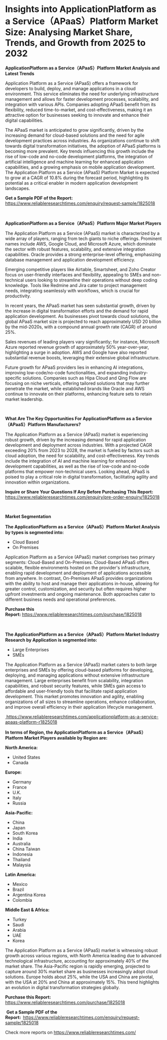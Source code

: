 <p><h1>Insights into ApplicationPlatform as a Service（APaaS）Platform Market Size: Analysing Market Share, Trends, and Growth from 2025 to 2032</h1></p><p><strong>ApplicationPlatform as a Service（APaaS）Platform Market Analysis and Latest Trends</strong></p>
<p><p>Application Platform as a Service (APaaS) offers a framework for developers to build, deploy, and manage applications in a cloud environment. This service eliminates the need for underlying infrastructure management and allows for faster development processes, scalability, and integration with various APIs. Companies adopting APaaS benefit from its flexibility, reduced time-to-market, and cost-effectiveness, making it an attractive option for businesses seeking to innovate and enhance their digital capabilities.</p><p>The APaaS market is anticipated to grow significantly, driven by the increasing demand for cloud-based solutions and the need for agile development practices across industries. As organizations continue to shift towards digital transformation initiatives, the adoption of APaaS platforms is becoming more prevalent. Key trends influencing this growth include the rise of low-code and no-code development platforms, the integration of artificial intelligence and machine learning for enhanced application capabilities, and a growing emphasis on mobile application development. The Application Platform as a Service (APaaS) Platform Market is expected to grow at a CAGR of 10.8% during the forecast period, highlighting its potential as a critical enabler in modern application development landscapes.</p></p>
<p><strong>Get a Sample PDF of the Report:&nbsp;</strong> <a href="https://www.reliableresearchtimes.com/enquiry/request-sample/1825018?utm_campaign=3087&utm_medium=2&utm_source=Github&utm_content=ia&utm_term=26032025&utm_id=applicationplatform-as-a-serviceapaasplatform">https://www.reliableresearchtimes.com/enquiry/request-sample/1825018</a></p>
<p>&nbsp;</p>
<p><strong>ApplicationPlatform as a Service（APaaS）Platform Major Market Players</strong></p>
<p><p>The Application Platform as a Service (APaaS) market is characterized by a wide array of players, ranging from tech giants to niche offerings. Prominent names include AWS, Google Cloud, and Microsoft Azure, which dominate the sector with robust features, scalability, and extensive integration capabilities. Oracle provides a strong enterprise-level offering, emphasizing database management and application development efficiency.</p><p>Emerging competitive players like Airtable, Smartsheet, and Zoho Creator focus on user-friendly interfaces and flexibility, appealing to SMEs and non-technical users looking to streamline their operations without deep coding knowledge. Tools like Redmine and Jira cater to project management needs, integrating seamlessly with workflows, which is crucial for productivity.</p><p>In recent years, the APaaS market has seen substantial growth, driven by the increase in digital transformation efforts and the demand for rapid application development. As businesses pivot towards cloud solutions, the global APaaS market size is projected to reach approximately USD 20 billion by the mid-2020s, with a compound annual growth rate (CAGR) of around 25%.</p><p>Sales revenues of leading players vary significantly; for instance, Microsoft Azure reported revenue growth of approximately 50% year-over-year, highlighting a surge in adoption. AWS and Google have also reported substantial revenue boosts, leveraging their extensive global infrastructure.</p><p>Future growth for APaaS providers lies in enhancing AI integrations, improving low-code/no-code functionalities, and expanding industry-specific solutions. Companies such as Hipa Cloud and Qing Flow are focusing on niche verticals, offering tailored solutions that may further penetrate the market, while established brands like Oracle and AWS continue to innovate on their platforms, enhancing feature sets to retain market leadership.</p></p>
<p>&nbsp;</p>
<p><strong>What Are The Key Opportunities For ApplicationPlatform as a Service（APaaS）Platform Manufacturers?</strong></p>
<p><p>The Application Platform as a Service (APaaS) market is experiencing robust growth, driven by the increasing demand for rapid application development and deployment across industries. With a projected CAGR exceeding 20% from 2023 to 2028, the market is fueled by factors such as cloud adoption, the need for scalability, and cost-effectiveness. Key trends include the integration of AI and machine learning for enhanced development capabilities, as well as the rise of low-code and no-code platforms that empower non-technical users. Looking ahead, APaaS is poised to play a critical role in digital transformation, facilitating agility and innovation within organizations.</p></p>
<p><strong>Inquire or Share Your Questions If Any Before Purchasing This Report:</strong> <a href="https://www.reliableresearchtimes.com/enquiry/pre-order-enquiry/1825018?utm_campaign=3087&utm_medium=2&utm_source=Github&utm_content=ia&utm_term=26032025&utm_id=applicationplatform-as-a-serviceapaasplatform">https://www.reliableresearchtimes.com/enquiry/pre-order-enquiry/1825018</a></p>
<p>&nbsp;</p>
<p><strong>Market Segmentation</strong></p>
<p><strong>The ApplicationPlatform as a Service（APaaS）Platform Market Analysis by types is segmented into:</strong></p>
<p><ul><li>Cloud Based</li><li>On Premises</li></ul></p>
<p><p>Application Platform as a Service (APaaS) market comprises two primary segments: Cloud-Based and On-Premises. Cloud-Based APaaS offers scalable, flexible environments hosted on the provider's infrastructure, enabling rapid development and deployment of applications accessible from anywhere. In contrast, On-Premises APaaS provides organizations with the ability to host and manage their applications in-house, allowing for greater control, customization, and security but often requires higher upfront investments and ongoing maintenance. Both approaches cater to different business needs and operational preferences.</p></p>
<p><strong>Purchase this Report:&nbsp;</strong><a href="https://www.reliableresearchtimes.com/purchase/1825018?utm_campaign=3087&utm_medium=2&utm_source=Github&utm_content=ia&utm_term=26032025&utm_id=applicationplatform-as-a-serviceapaasplatform">https://www.reliableresearchtimes.com/purchase/1825018</a></p>
<p>&nbsp;</p>
<p><strong>The ApplicationPlatform as a Service（APaaS）Platform Market Industry Research by Application is segmented into:</strong></p>
<p><ul><li>Large Enterprises</li><li>SMEs</li></ul></p>
<p><p>The Application Platform as a Service (APaaS) market caters to both large enterprises and SMEs by offering cloud-based platforms for developing, deploying, and managing applications without extensive infrastructure management. Large enterprises benefit from scalability, integration capabilities, and robust security features, while SMEs gain access to affordable and user-friendly tools that facilitate rapid application development. This market promotes innovation and agility, enabling organizations of all sizes to streamline operations, enhance collaboration, and improve overall efficiency in their application lifecycle management.</p></p>
<p><a href="https://www.reliableresearchtimes.com/applicationplatform-as-a-service-apaas-platform-r1825018?utm_campaign=3087&utm_medium=2&utm_source=Github&utm_content=ia&utm_term=26032025&utm_id=applicationplatform-as-a-serviceapaasplatform">&nbsp;https://www.reliableresearchtimes.com/applicationplatform-as-a-service-apaas-platform-r1825018</a></p>
<p><strong>In terms of Region, the ApplicationPlatform as a Service（APaaS）Platform Market Players available by Region are:</strong></p>
<p>
    <p> <strong> North America: </strong>
        <ul>
            <li>United States</li>
            <li>Canada</li>
        </ul>
        </p> 
    <p> <strong> Europe: </strong>
        <ul>
            <li>Germany</li>
            <li>France</li>
            <li>U.K.</li>
            <li>Italy</li>
            <li>Russia</li>
        </ul>
        </p> 
    <p> <strong> Asia-Pacific: </strong>
        <ul>
            <li>China</li>
            <li>Japan</li>
            <li>South Korea</li>
            <li>India</li>
            <li>Australia</li>
            <li>China Taiwan</li>
            <li>Indonesia</li>
            <li>Thailand</li>
            <li>Malaysia</li>
        </ul>
        </p> 
    <p> <strong> Latin America: </strong>
        <ul>
            <li>Mexico</li>
            <li>Brazil</li>
            <li>Argentina Korea</li>
            <li>Colombia</li>
        </ul>
        </p> 
    <p> <strong> Middle East & Africa: </strong>
        <ul>
            <li>Turkey</li>
            <li>Saudi</li>
            <li>Arabia</li>
            <li>UAE</li>
            <li>Korea</li>
        </ul>
    </p>
    </p>
<p><p>The Application Platform as a Service (APaaS) market is witnessing robust growth across various regions, with North America leading due to advanced technological infrastructure, accounting for approximately 40% of the market share. The Asia-Pacific region is rapidly emerging, projected to capture around 30% market share as businesses increasingly adopt cloud solutions. Europe holds about 25%, while the USA and China are pivotal, with the USA at 20% and China at approximately 15%. This trend highlights an evolution in digital transformation strategies globally.</p></p>
<p><strong>Purchase this Report: </strong><a href="https://www.reliableresearchtimes.com/purchase/1825018?utm_campaign=3087&utm_medium=2&utm_source=Github&utm_content=ia&utm_term=26032025&utm_id=applicationplatform-as-a-serviceapaasplatform">https://www.reliableresearchtimes.com/purchase/1825018</a></p>
<p>&nbsp;<strong>Get a Sample PDF of the Report:&nbsp;&nbsp;</strong><a href="https://www.reliableresearchtimes.com/enquiry/request-sample/1825018?utm_campaign=3087&utm_medium=2&utm_source=Github&utm_content=ia&utm_term=26032025&utm_id=applicationplatform-as-a-serviceapaasplatform">https://www.reliableresearchtimes.com/enquiry/request-sample/1825018</a></p>
<p><strong></strong></p>
<p>Check more reports on <a href="https://www.reliableresearchtimes.com/?utm_campaign=3087&utm_medium=2&utm_source=Github&utm_content=ia&utm_term=26032025&utm_id=applicationplatform-as-a-serviceapaasplatform">https://www.reliableresearchtimes.com/</a></p>